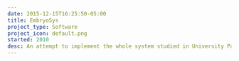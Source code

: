 ```yaml
---
date: 2015-12-15T16:25:50-05:00
title: EmbryoSys
project_type: Software
project_icon: default.png
started: 2010
desc: An attempt to implement the whole system studied in University Paris 6 in the LIST department. More like a hobby ;).
---
```


